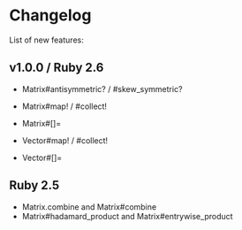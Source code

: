 # Changelog

List of new features:

## v1.0.0 / Ruby 2.6

* Matrix#antisymmetric? / #skew_symmetric?

* Matrix#map! / #collect!

* Matrix#[]=

* Vector#map! / #collect!

* Vector#[]=

## Ruby 2.5

* Matrix.combine and Matrix#combine
* Matrix#hadamard_product and Matrix#entrywise_product
